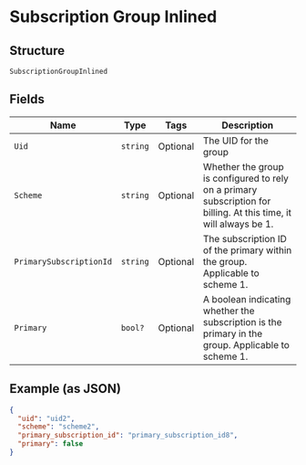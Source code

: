 
# Subscription Group Inlined

## Structure

`SubscriptionGroupInlined`

## Fields

| Name | Type | Tags | Description |
|  --- | --- | --- | --- |
| `Uid` | `string` | Optional | The UID for the group |
| `Scheme` | `string` | Optional | Whether the group is configured to rely on a primary subscription for billing. At this time, it will always be 1. |
| `PrimarySubscriptionId` | `string` | Optional | The subscription ID of the primary within the group. Applicable to scheme 1. |
| `Primary` | `bool?` | Optional | A boolean indicating whether the subscription is the primary in the group. Applicable to scheme 1. |

## Example (as JSON)

```json
{
  "uid": "uid2",
  "scheme": "scheme2",
  "primary_subscription_id": "primary_subscription_id8",
  "primary": false
}
```

